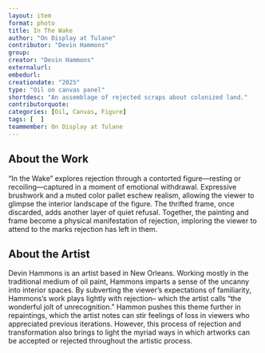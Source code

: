 ```yaml
---
layout: item
format: photo
title: In The Wake
author: "On Display at Tulane"
contributor: "Devin Hammons"
group: 
creator: "Devin Hammons"
externalurl: 
embedurl: 
creationdate: "2025"
type: "Oil on canvas panel"
shortdesc: "An assemblage of rejected scraps about colonized land."
contributorquote: 
categories: [Oil, Canvas, Figure]
tags: [  ]
teammember: On Display at Tulane
---
```


## About the Work

“In the Wake” explores rejection through a contorted figure—resting or recoiling—captured in a moment of emotional withdrawal. Expressive brushwork and a muted color pallet eschew realism, allowing the viewer to glimpse the interior landscape of the figure. The thrifted frame, once discarded, adds another layer of quiet refusal. Together, the painting and frame become a physical manifestation of rejection, imploring the viewer to attend to the marks rejection has left in them. 

## About the Artist

Devin Hammons is an artist based in New Orleans. Working mostly in the traditional medium of oil paint, Hammons imparts a sense of the uncanny into interior spaces. By subverting the viewer’s expectations of familiarity, Hammons’s work plays lightly with rejection– which the artist calls “the wonderful jolt of unrecognition.” Hammon pushes this theme further in repaintings, which the artist notes can stir feelings of loss in viewers who appreciated previous iterations. However, this process of rejection and transformation also brings to light the myriad ways in which artworks can be accepted or rejected throughout the artistic process. 
